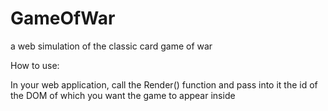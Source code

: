 # GameOfWar
a web simulation of the classic card game of war

How to use:

In your web application, call the Render() function and pass into it the id of the DOM of which you want the game to appear inside